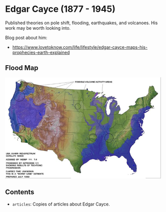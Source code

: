 # Edgar Cayce (1877 - 1945)

Published theories on pole shift, flooding, earthquakes, and volcanoes. His work may be worth looking into.

Blog post about him:
- https://www.lovetoknow.com/life/lifestyle/edgar-cayce-maps-his-prophecies-earth-explained

## Flood Map

![](img/edgar-cayce-map.jpg)

## Contents

- `articles`: Copies of articles about Edgar Cayce.